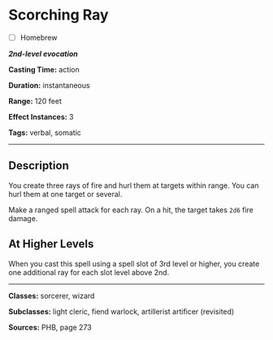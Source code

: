 # Scorching Ray

- [ ] Homebrew

***2nd-level evocation***

**Casting Time:** action

**Duration:** instantaneous

**Range:** 120 feet

**Effect Instances:** 3

**Tags:** verbal, somatic

---

## Description
You create three rays of fire and hurl them at targets within range. You can hurl them at one target or several.

Make a ranged spell attack for each ray. On a hit, the target takes `2d6` fire damage.

## At Higher Levels
When you cast this spell using a spell slot of 3rd level or higher, you create one additional ray for each slot level above 2nd.

---

**Classes:** sorcerer, wizard

**Subclasses:** light cleric, fiend warlock, artillerist artificer (revisited)

**Sources:** PHB, page 273
